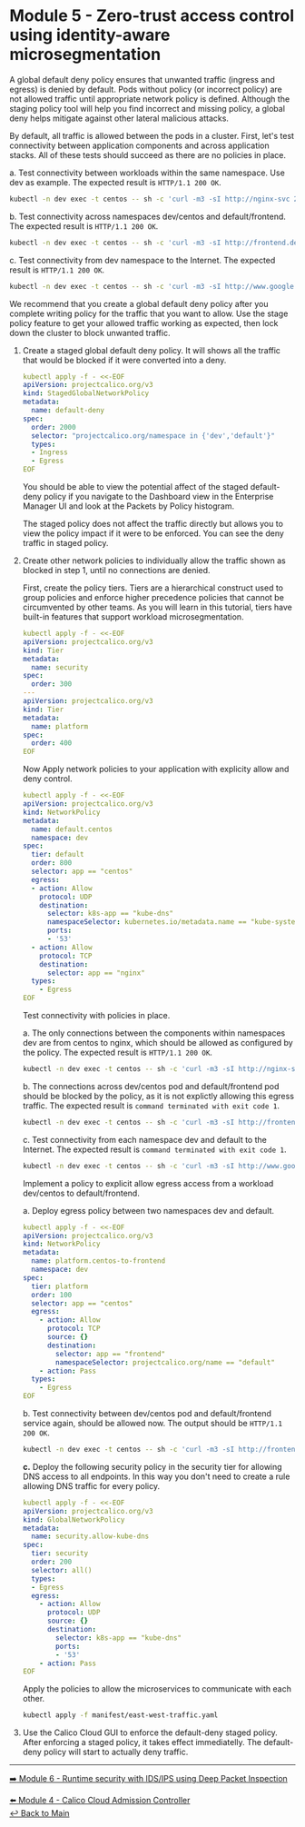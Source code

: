 # Module 5 - Zero-trust access control using identity-aware microsegmentation

A global default deny policy ensures that unwanted traffic (ingress and egress) is denied by default. Pods without policy (or incorrect policy) are not allowed traffic until appropriate network policy is defined. Although the staging policy tool will help you find incorrect and missing policy, a global deny helps mitigate against other lateral malicious attacks.

By default, all traffic is allowed between the pods in a cluster. First, let's test connectivity between application components and across application stacks. All of these tests should succeed as there are no policies in place.

a. Test connectivity between workloads within the same namespace. Use dev as example. The expected result is `HTTP/1.1 200 OK`.

   ```bash
   kubectl -n dev exec -t centos -- sh -c 'curl -m3 -sI http://nginx-svc 2>/dev/null | grep HTTP'
   ```

b. Test connectivity across namespaces dev/centos and default/frontend. The expected result is `HTTP/1.1 200 OK`.

   ```bash
   kubectl -n dev exec -t centos -- sh -c 'curl -m3 -sI http://frontend.default 2>/dev/null | grep HTTP'
   ```

c. Test connectivity from dev namespace to the Internet. The expected result is `HTTP/1.1 200 OK`.

   ```bash
   kubectl -n dev exec -t centos -- sh -c 'curl -m3 -sI http://www.google.com 2>/dev/null | grep HTTP'
   ```

We recommend that you create a global default deny policy after you complete writing policy for the traffic that you want to allow. Use the stage policy feature to get your allowed traffic working as expected, then lock down the cluster to block unwanted traffic.

1. Create a staged global default deny policy. It will shows all the traffic that would be blocked if it were converted into a deny.

   ```yaml
   kubectl apply -f - <<-EOF
   apiVersion: projectcalico.org/v3
   kind: StagedGlobalNetworkPolicy
   metadata:
     name: default-deny
   spec:
     order: 2000
     selector: "projectcalico.org/namespace in {'dev','default'}"
     types:
     - Ingress
     - Egress
   EOF
   ```

   You should be able to view the potential affect of the staged default-deny policy if you navigate to the Dashboard view in the Enterprise Manager UI and look at the Packets by Policy histogram.

   The staged policy does not affect the traffic directly but allows you to view the policy impact if it were to be enforced. You can see the deny traffic in staged policy.


2. Create other network policies to individually allow the traffic shown as blocked in step 1, until no connections are denied.
  
   First, create the policy tiers. Tiers are a hierarchical construct used to group policies and enforce higher precedence policies that cannot be circumvented by other teams. As you will learn in this tutorial, tiers have built-in features that support workload microsegmentation.

   ```yaml
   kubectl apply -f - <<-EOF   
   apiVersion: projectcalico.org/v3
   kind: Tier
   metadata:
     name: security
   spec:
     order: 300
   ---
   apiVersion: projectcalico.org/v3
   kind: Tier
   metadata:
     name: platform
   spec:
     order: 400
   EOF
   ```

   Now Apply network policies to your application with explicity allow and deny control.

   ```yaml
   kubectl apply -f - <<-EOF   
   apiVersion: projectcalico.org/v3
   kind: NetworkPolicy
   metadata:
     name: default.centos
     namespace: dev
   spec:
     tier: default
     order: 800
     selector: app == "centos"
     egress:
     - action: Allow
       protocol: UDP
       destination:
         selector: k8s-app == "kube-dns"
         namespaceSelector: kubernetes.io/metadata.name == "kube-system" 
         ports:
         - '53'
     - action: Allow
       protocol: TCP
       destination:
         selector: app == "nginx"
     types:
       - Egress
   EOF
   ```

   Test connectivity with policies in place.

   a. The only connections between the components within namespaces dev are from centos to nginx, which should be allowed as configured by the policy. The expected result is `HTTP/1.1 200 OK`.

   ```bash
   kubectl -n dev exec -t centos -- sh -c 'curl -m3 -sI http://nginx-svc 2>/dev/null | grep HTTP'
   ```

   b. The connections across dev/centos pod and default/frontend pod should be blocked by the policy, as it is not explictly allowing this egress traffic. The expected result is `command terminated with exit code 1`.
   
   ```bash   
   kubectl -n dev exec -t centos -- sh -c 'curl -m3 -sI http://frontend.default 2>/dev/null | grep HTTP'
   ```

   c. Test connectivity from each namespace dev and default to the Internet. The expected result is `command terminated with exit code 1`.
   
   ```bash   
   kubectl -n dev exec -t centos -- sh -c 'curl -m3 -sI http://www.google.com 2>/dev/null | grep HTTP'
   ```

   Implement a policy to explicit allow egress access from a workload dev/centos to default/frontend.
   
   a. Deploy egress policy between two namespaces dev and default.

   ```yaml
   kubectl apply -f - <<-EOF
   apiVersion: projectcalico.org/v3
   kind: NetworkPolicy
   metadata:
     name: platform.centos-to-frontend
     namespace: dev
   spec:
     tier: platform
     order: 100
     selector: app == "centos"
     egress:
       - action: Allow
         protocol: TCP
         source: {}
         destination:
           selector: app == "frontend"
           namespaceSelector: projectcalico.org/name == "default"
       - action: Pass
     types:
       - Egress
   EOF
   ```

   b. Test connectivity between dev/centos pod and default/frontend service again, should be allowed now. The output should be `HTTP/1.1 200 OK`.

   ```bash   
   kubectl -n dev exec -t centos -- sh -c 'curl -m3 -sI http://frontend.default 2>/dev/null | grep HTTP'
   ```

   **c.** Deploy the following security policy in the security tier for allowing DNS access to all endpoints. In this way you don't need to create a rule allowing DNS traffic for every policy.

   ```yaml
   kubectl apply -f - <<-EOF
   apiVersion: projectcalico.org/v3
   kind: GlobalNetworkPolicy
   metadata:
     name: security.allow-kube-dns
   spec:
     tier: security
     order: 200
     selector: all()
     types:
     - Egress    
     egress:
       - action: Allow
         protocol: UDP
         source: {}
         destination:
           selector: k8s-app == "kube-dns"
           ports:
           - '53'
       - action: Pass
   EOF
   ```

   Apply the policies to allow the microservices to communicate with each other.

   ```bash
   kubectl apply -f manifest/east-west-traffic.yaml
   ```

3. Use the Calico Cloud GUI to enforce the default-deny staged policy. After enforcing a staged policy, it takes effect immediatelly. The default-deny policy will start to actually deny traffic.
   
---

[:arrow_right: Module 6 - Runtime security with IDS/IPS using Deep Packet Inspection](/modules/module-6-runtime-sec.md)  <br>

[:arrow_left: Module 4 - Calico Cloud Admission Controller](/modules/module-4-admission-controller.md)  
[:leftwards_arrow_with_hook: Back to Main](/README.md) 